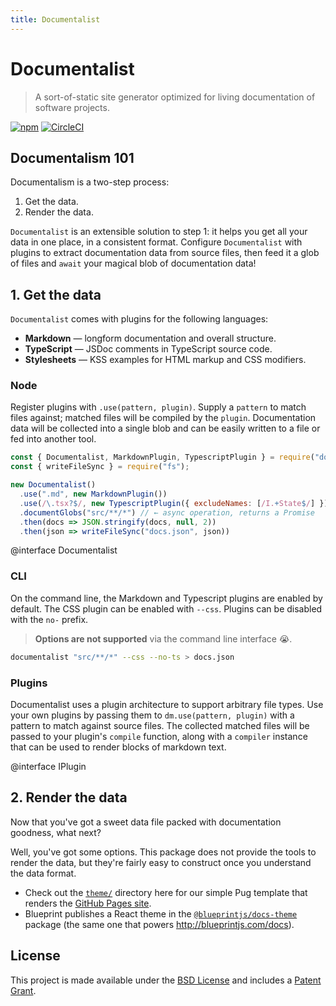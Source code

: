 ```yaml
---
title: Documentalist
---
```


# Documentalist

> A sort-of-static site generator optimized for living documentation of software projects.

[![npm](https://img.shields.io/npm/v/documentalist.svg)](https://www.npmjs.com/package/documentalist)
[![CircleCI](https://circleci.com/gh/palantir/documentalist.svg?style=shield&circle-token=1dbd27fe833e64bafb3e8de8ee111a2aee9bb79d)](https://circleci.com/gh/palantir/documentalist)

## Documentalism 101

Documentalism is a two-step process:

1. Get the data.
2. Render the data.

`Documentalist` is an extensible solution to step 1: it helps you get all your data in one place, in a consistent format.
Configure `Documentalist` with plugins to extract documentation data from source files, then feed it a glob of files
and `await` your magical blob of documentation data!

## 1. Get the data

`Documentalist` comes with plugins for the following languages:

- __Markdown__ &mdash; longform documentation and overall structure.
- __TypeScript__ &mdash; JSDoc comments in TypeScript source code.
- __Stylesheets__ &mdash; KSS examples for HTML markup and CSS modifiers.

### Node

Register plugins with `.use(pattern, plugin)`. Supply a `pattern` to match files against; matched files will be compiled by the `plugin`. Documentation data will be collected into a single blob and can be easily written to a file or fed into another tool.

```js
const { Documentalist, MarkdownPlugin, TypescriptPlugin } = require("documentalist");
const { writeFileSync } = require("fs");

new Documentalist()
  .use(".md", new MarkdownPlugin())
  .use(/\.tsx?$/, new TypescriptPlugin({ excludeNames: [/I.+State$/] }))
  .documentGlobs("src/**/*") // ← async operation, returns a Promise
  .then(docs => JSON.stringify(docs, null, 2))
  .then(json => writeFileSync("docs.json", json))
```

@interface Documentalist

### CLI

On the command line, the Markdown and Typescript plugins are enabled by default.
The CSS plugin can be enabled with `--css`. Plugins can be disabled with the `no-` prefix.

> __Options are not supported__ via the command line interface :sob:.

```sh
documentalist "src/**/*" --css --no-ts > docs.json
```

### Plugins

Documentalist uses a plugin architecture to support arbitrary file types.
Use your own plugins by passing them to `dm.use(pattern, plugin)` with a
pattern to match against source files. The collected matched files will
be passed to your plugin's `compile` function, along with a `compiler`
instance that can be used to render blocks of markdown text.

@interface IPlugin

## 2. Render the data

Now that you've got a sweet data file packed with documentation goodness, what next?

Well, you've got some options. This package does not provide the tools to render the data, but they're fairly easy to construct once you understand the data format.

- Check out the [`theme/`](https://github.com/palantir/documentalist/tree/master/theme) directory here for our simple Pug template that renders the [GitHub Pages site](http://palantir.github.io/documentalist).
- Blueprint publishes a React theme in the [`@blueprintjs/docs-theme`](https://www.npmjs.com/package/@blueprintjs/docs) package (the same one that powers http://blueprintjs.com/docs).

## License

This project is made available under the [BSD License](https://github.com/palantir/documentalist/blob/master/LICENSE)
and includes a [Patent Grant](https://github.com/palantir/documentalist/blob/master/PATENTS).
